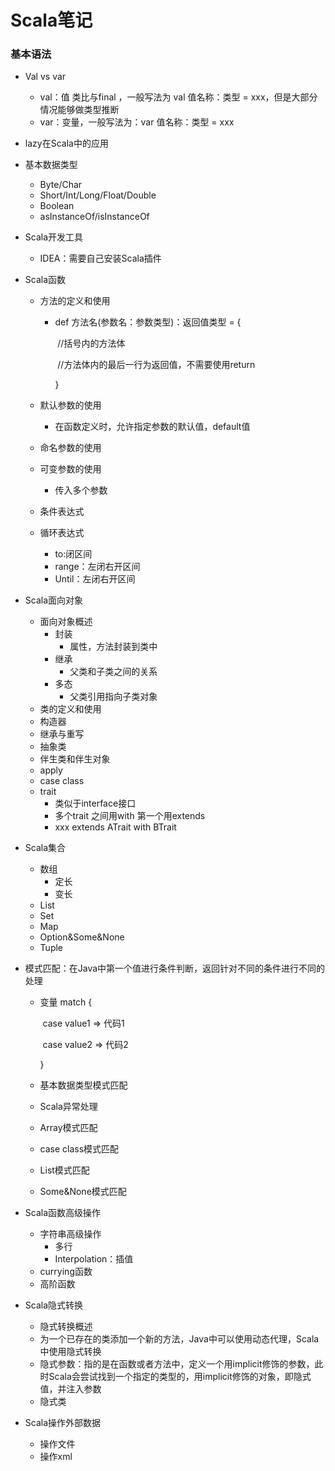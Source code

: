 #  Scala笔记

### 基本语法

- Val vs var

  - val：值 类比与final ，一般写法为 val 值名称：类型 = xxx，但是大部分情况能够做类型推断
  - var：变量，一般写法为：var 值名称：类型 = xxx

- lazy在Scala中的应用

- 基本数据类型

  - Byte/Char
  - Short/Int/Long/Float/Double
  - Boolean
  - asInstanceOf/isInstanceOf

- Scala开发工具

  - IDEA：需要自己安装Scala插件

- Scala函数

  - 方法的定义和使用

    - def 方法名(参数名：参数类型)：返回值类型 = {

      ​        //括号内的方法体

      ​        //方法体内的最后一行为返回值，不需要使用return

      }

  - 默认参数的使用

    - 在函数定义时，允许指定参数的默认值，default值  

  - 命名参数的使用

  - 可变参数的使用

    - 传入多个参数

  - 条件表达式

  - 循环表达式

    - to:闭区间
    - range：左闭右开区间
    - Until：左闭右开区间

- Scala面向对象

  - 面向对象概述
    - 封装
      - 属性，方法封装到类中
    - 继承
      - 父类和子类之间的关系
    - 多态
      -  父类引用指向子类对象
  - 类的定义和使用
  - 构造器
  - 继承与重写
  - 抽象类
  - 伴生类和伴生对象
  - apply
  - case class
  - trait
    - 类似于interface接口
    - 多个trait 之间用with 第一个用extends
    - xxx extends ATrait with BTrait

- Scala集合

  - 数组
    - 定长
    - 变长
  - List
  - Set
  - Map
  - Option&Some&None
  - Tuple

- 模式匹配：在Java中第一个值进行条件判断，返回针对不同的条件进行不同的处理

  - 变量 match {

    ​      case value1 => 代码1

    ​      case value2 => 代码2

    }

  - 基本数据类型模式匹配

  - Scala异常处理

  - Array模式匹配

  - case class模式匹配

  - List模式匹配

  - Some&None模式匹配

- Scala函数高级操作

  - 字符串高级操作
    - 多行
    - Interpolation：插值
  - currying函数
  - 高阶函数

- Scala隐式转换

  - 隐式转换概述
  - 为一个已存在的类添加一个新的方法，Java中可以使用动态代理，Scala中使用隐式转换
  - 隐式参数：指的是在函数或者方法中，定义一个用implicit修饰的参数，此时Scala会尝试找到一个指定的类型的，用implicit修饰的对象，即隐式值，并注入参数
  - 隐式类

- Scala操作外部数据

  - 操作文件
  - 操作xml